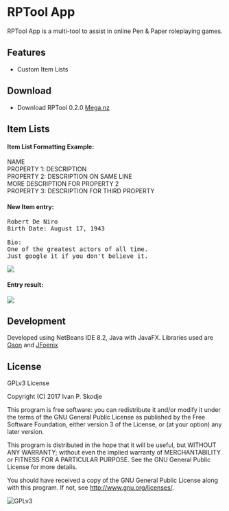 # RPTool App
RPTool App is a multi-tool to assist in online Pen & Paper roleplaying games.

## Features
* Custom Item Lists

## Download
* Download RPTool 0.2.0 [Mega.nz](https://mega.nz/#!ZVMgWajB!ugFH2p4rs0tYbYTBKWk0HOxX2fJWbcU-Ga6_ZxsxN0U)

## Item Lists
#### Item List Formatting Example:
NAME<br>
PROPERTY 1: DESCRIPTION<br>
PROPERTY 2: DESCRIPTION ON SAME LINE<br>
MORE DESCRIPTION FOR PROPERTY 2<br>
PROPERTY 3: DESCRIPTION FOR THIRD PROPERTY

#### New Item entry:
<pre>Robert De Niro
Birth Date: August 17, 1943

Bio:
One of the greatest actors of all time. 
Just google it if you don't believe it.</pre>

![](https://i.imgur.com/3vV3NtZ.png)

#### Entry result:
![](https://i.imgur.com/rtt0VkK.png)


## Development
Developed using NetBeans IDE 8.2, Java with JavaFX.
Libraries used are [Gson](https://github.com/google/gson) and [JFoenix](http://jfoenix.com/)


## License
GPLv3 License

Copyright (C) 2017 Ivan P. Skodje

This program is free software: you can redistribute it and/or modify
it under the terms of the GNU General Public License as published by
the Free Software Foundation, either version 3 of the License, or
(at your option) any later version.

This program is distributed in the hope that it will be useful,
but WITHOUT ANY WARRANTY; without even the implied warranty of
MERCHANTABILITY or FITNESS FOR A PARTICULAR PURPOSE.  See the
GNU General Public License for more details.

You should have received a copy of the GNU General Public License
along with this program.  If not, see <http://www.gnu.org/licenses/>.

![GPLv3](http://www.gnu.org/graphics/gplv3-127x51.png)
